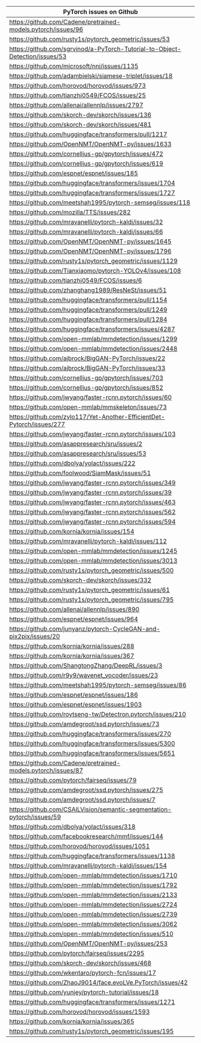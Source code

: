 | PyTorch issues on Github                                     |
| ------------------------------------------------------------ |
| https://github.com/Cadene/pretrained-models.pytorch/issues/96 |
| https://github.com/rusty1s/pytorch_geometric/issues/53       |
| https://github.com/sgrvinod/a-PyTorch-Tutorial-to-Object-Detection/issues/53 |
| https://github.com/microsoft/nni/issues/1135                 |
| https://github.com/adambielski/siamese-triplet/issues/18     |
| https://github.com/horovod/horovod/issues/973                |
| https://github.com/tianzhi0549/FCOS/issues/25                |
| https://github.com/allenai/allennlp/issues/2797              |
| https://github.com/skorch-dev/skorch/issues/136              |
| https://github.com/skorch-dev/skorch/issues/481              |
| https://github.com/huggingface/transformers/pull/1217        |
| https://github.com/OpenNMT/OpenNMT-py/issues/1633            |
| https://github.com/cornellius-gp/gpytorch/issues/472         |
| https://github.com/cornellius-gp/gpytorch/issues/619         |
| https://github.com/espnet/espnet/issues/185                  |
| https://github.com/huggingface/transformers/issues/1704      |
| https://github.com/huggingface/transformers/issues/1727      |
| https://github.com/meetshah1995/pytorch-semseg/issues/118    |
| https://github.com/mozilla/TTS/issues/282                    |
| https://github.com/mravanelli/pytorch-kaldi/issues/32        |
| https://github.com/mravanelli/pytorch-kaldi/issues/66        |
| https://github.com/OpenNMT/OpenNMT-py/issues/1645            |
| https://github.com/OpenNMT/OpenNMT-py/issues/1796            |
| https://github.com/rusty1s/pytorch_geometric/issues/1129     |
| https://github.com/Tianxiaomo/pytorch-YOLOv4/issues/108      |
| https://github.com/tianzhi0549/FCOS/issues/6                 |
| https://github.com/zhanghang1989/ResNeSt/issues/51           |
| https://github.com/huggingface/transformers/pull/1154        |
| https://github.com/huggingface/transformers/pull/1249        |
| https://github.com/huggingface/transformers/pull/1284        |
| https://github.com/huggingface/transformers/issues/4287      |
| https://github.com/open-mmlab/mmdetection/issues/1299        |
| https://github.com/open-mmlab/mmdetection/issues/2448        |
| https://github.com/ajbrock/BigGAN-PyTorch/issues/22          |
| https://github.com/ajbrock/BigGAN-PyTorch/issues/33          |
| https://github.com/cornellius-gp/gpytorch/issues/703         |
| https://github.com/cornellius-gp/gpytorch/issues/852         |
| https://github.com/jwyang/faster-rcnn.pytorch/issues/60      |
| https://github.com/open-mmlab/mmskeleton/issues/73           |
| https://github.com/zylo117/Yet-Another-EfficientDet-Pytorch/issues/277 |
| https://github.com/jwyang/faster-rcnn.pytorch/issues/103     |
| https://github.com/asappresearch/sru/issues/2                |
| https://github.com/asappresearch/sru/issues/53               |
| https://github.com/dbolya/yolact/issues/222                  |
| https://github.com/foolwood/SiamMask/issues/51               |
| https://github.com/jwyang/faster-rcnn.pytorch/issues/349     |
| https://github.com/jwyang/faster-rcnn.pytorch/issues/39      |
| https://github.com/jwyang/faster-rcnn.pytorch/issues/463     |
| https://github.com/jwyang/faster-rcnn.pytorch/issues/562     |
| https://github.com/jwyang/faster-rcnn.pytorch/issues/594     |
| https://github.com/kornia/kornia/issues/154                  |
| https://github.com/mravanelli/pytorch-kaldi/issues/112       |
| https://github.com/open-mmlab/mmdetection/issues/1245        |
| https://github.com/open-mmlab/mmdetection/issues/3013        |
| https://github.com/rusty1s/pytorch_geometric/issues/500      |
| https://github.com/skorch-dev/skorch/issues/332              |
| https://github.com/rusty1s/pytorch_geometric/issues/61       |
| https://github.com/rusty1s/pytorch_geometric/issues/795      |
| https://github.com/allenai/allennlp/issues/890               |
| https://github.com/espnet/espnet/issues/964                  |
| https://github.com/junyanz/pytorch-CycleGAN-and-pix2pix/issues/20 |
| https://github.com/kornia/kornia/issues/288                  |
| https://github.com/kornia/kornia/issues/367                  |
| https://github.com/ShangtongZhang/DeepRL/issues/3            |
| https://github.com/r9y9/wavenet_vocoder/issues/23            |
| https://github.com/meetshah1995/pytorch-semseg/issues/86     |
| https://github.com/espnet/espnet/issues/186                  |
| https://github.com/espnet/espnet/issues/1903                 |
| https://github.com/roytseng-tw/Detectron.pytorch/issues/210  |
| https://github.com/amdegroot/ssd.pytorch/issues/73           |
| https://github.com/huggingface/transformers/issues/270       |
| https://github.com/huggingface/transformers/issues/5300      |
| https://github.com/huggingface/transformers/issues/5651      |
| https://github.com/Cadene/pretrained-models.pytorch/issues/87 |
| https://github.com/pytorch/fairseq/issues/79                 |
| https://github.com/amdegroot/ssd.pytorch/issues/275          |
| https://github.com/amdegroot/ssd.pytorch/issues/7            |
| https://github.com/CSAILVision/semantic-segmentation-pytorch/issues/59 |
| https://github.com/dbolya/yolact/issues/318                  |
| https://github.com/facebookresearch/mmf/issues/144           |
| https://github.com/horovod/horovod/issues/1051               |
| https://github.com/huggingface/transformers/issues/1138      |
| https://github.com/mravanelli/pytorch-kaldi/issues/154       |
| https://github.com/open-mmlab/mmdetection/issues/1710        |
| https://github.com/open-mmlab/mmdetection/issues/1792        |
| https://github.com/open-mmlab/mmdetection/issues/2133        |
| https://github.com/open-mmlab/mmdetection/issues/2724        |
| https://github.com/open-mmlab/mmdetection/issues/2739        |
| https://github.com/open-mmlab/mmdetection/issues/3062        |
| https://github.com/open-mmlab/mmdetection/issues/510         |
| https://github.com/OpenNMT/OpenNMT-py/issues/253             |
| https://github.com/pytorch/fairseq/issues/2295               |
| https://github.com/skorch-dev/skorch/issues/468              |
| https://github.com/wkentaro/pytorch-fcn/issues/17            |
| https://github.com/ZhaoJ9014/face.evoLVe.PyTorch/issues/42   |
| https://github.com/yunjey/pytorch-tutorial/issues/18         |
| https://github.com/huggingface/transformers/issues/1271      |
| https://github.com/horovod/horovod/issues/1593               |
| https://github.com/kornia/kornia/issues/365                  |
| https://github.com/rusty1s/pytorch_geometric/issues/195      |